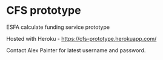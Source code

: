 # CFS prototype
 
ESFA calculate funding service prototype

Hosted with Heroku - https://cfs-prototype.herokuapp.com/

Contact Alex Painter for latest username and password.
